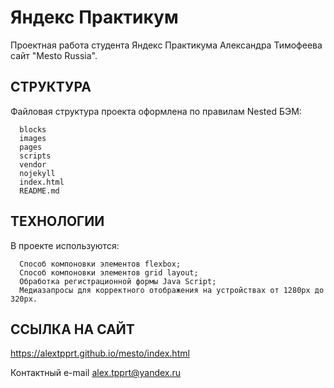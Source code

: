   
Яндекс Практикум
================

Проектная работа студента Яндекс Практикума Александра Тимофеева 
сайт "Mesto Russia".


СТРУКТУРА
---------

Файловая структура проекта оформлена по правилам Nested БЭМ:

      blocks
      images
      pages
      scripts
      vendor
      nojekyll
      index.html
      README.md


ТЕХНОЛОГИИ
----------

В проекте используются:

      Способ компоновки элементов flexbox;
      Способ компоновки элементов grid layout;
      Обработка регистрационной формы Java Script;
      Медиазапросы для корректного отображения на устройствах от 1280px до 320px.


ССЫЛКА НА САЙТ
--------------

https://alextpprt.github.io/mesto/index.html


Контактный e-mail
alex.tpprt@yandex.ru